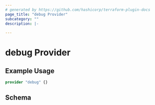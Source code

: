 ```yaml
---
# generated by https://github.com/hashicorp/terraform-plugin-docs
page_title: "debug Provider"
subcategory: ""
description: |-
  
---
```


# debug Provider



## Example Usage

```terraform
provider "debug" {}
```

<!-- schema generated by tfplugindocs -->
## Schema
